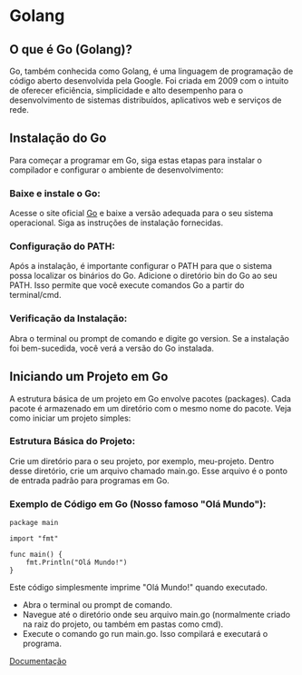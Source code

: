 # Golang

## O que é Go (Golang)?
Go, também conhecida como Golang, é uma linguagem de programação de código aberto desenvolvida pela Google. Foi criada em 2009 com o intuito de oferecer eficiência, simplicidade e alto desempenho para o desenvolvimento de sistemas distribuídos, aplicativos web e serviços de rede.

## Instalação do Go
Para começar a programar em Go, siga estas etapas para instalar o compilador e configurar o ambiente de desenvolvimento:

### Baixe e instale o Go:

Acesse o site oficial [Go](https://go.dev) e baixe a versão adequada para o seu sistema operacional.
Siga as instruções de instalação fornecidas.

### Configuração do PATH:

Após a instalação, é importante configurar o PATH para que o sistema possa localizar os binários do Go.
Adicione o diretório bin do Go ao seu PATH. Isso permite que você execute comandos Go a partir do terminal/cmd.

### Verificação da Instalação:

Abra o terminal ou prompt de comando e digite go version.
Se a instalação foi bem-sucedida, você verá a versão do Go instalada.

## Iniciando um Projeto em Go

A estrutura básica de um projeto em Go envolve pacotes (packages). Cada pacote é armazenado em um diretório com o mesmo nome do pacote. Veja como iniciar um projeto simples:

### Estrutura Básica do Projeto:

Crie um diretório para o seu projeto, por exemplo, meu-projeto.
Dentro desse diretório, crie um arquivo chamado main.go. Esse arquivo é o ponto de entrada padrão para programas em Go.

### Exemplo de Código em Go (Nosso famoso "Olá Mundo"):

```
package main

import "fmt"

func main() {
    fmt.Println("Olá Mundo!")
}
```

Este código simplesmente imprime "Olá Mundo!" quando executado.

- Abra o terminal ou prompt de comando.
- Navegue até o diretório onde seu arquivo main.go (normalmente criado na raiz do projeto, ou também em pastas como cmd).
- Execute o comando go run main.go. Isso compilará e executará o programa.

[Documentação](https://go.dev/doc/)

